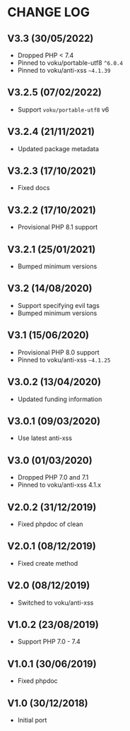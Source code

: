 CHANGE LOG
==========


## V3.3 (30/05/2022)

* Dropped PHP < 7.4
* Pinned to voku/portable-utf8 `^6.0.4`
* Pinned to voku/anti-xss `~4.1.39`


## V3.2.5 (07/02/2022)

* Support `voku/portable-utf8` v6


## V3.2.4 (21/11/2021)

* Updated package metadata


## V3.2.3 (17/10/2021)

* Fixed docs


## V3.2.2 (17/10/2021)

* Provisional PHP 8.1 support


## V3.2.1 (25/01/2021)

* Bumped minimum versions


## V3.2 (14/08/2020)

* Support specifying evil tags
* Bumped minimum versions


## V3.1 (15/06/2020)

* Provisional PHP 8.0 support
* Pinned to voku/anti-xss `~4.1.25`


## V3.0.2 (13/04/2020)

* Updated funding information


## V3.0.1 (09/03/2020)

* Use latest anti-xss


## V3.0 (01/03/2020)

* Dropped PHP 7.0 and 7.1
* Pinned to voku/anti-xss 4.1.x


## V2.0.2 (31/12/2019)

* Fixed phpdoc of clean


## V2.0.1 (08/12/2019)

* Fixed create method


## V2.0 (08/12/2019)

* Switched to voku/anti-xss


## V1.0.2 (23/08/2019)

* Support PHP 7.0 - 7.4


## V1.0.1 (30/06/2019)

* Fixed phpdoc


## V1.0 (30/12/2018)

* Initial port
